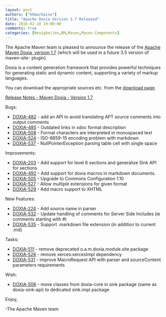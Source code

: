 ```yaml
---
layout: post
authors: ["khmarbaise"]
title: "Apache Doxia Version 1.7 Released"
date: 2016-02-10 19:00:00
comments: true
categories: [Neuigkeiten,BM,Maven,Maven-Components]
---
```

The Apache Maven team is pleased to announce the release of the [Apache Maven 
Doxia, version 1.7](https://maven.apache.org/doxia/doxia/)
(which will be used in a future 3.5 version of maven-site-
plugin)
 
Doxia is a content generation framework that provides powerful techniques for 
generating static and dynamic content, supporting a variety of markup 
languages.
 
You can download the appropriate sources etc. from the [download page](https://maven.apache.org/doxia/doxia/download.cgi).

<!-- more -->

[Release Notes - Maven Doxia - Version 1.7](https://issues.apache.org/jira/secure/ReleaseNote.jspa?projectId=12317230&version=12330561)

Bugs:

 * [DOXIA-482](https://issues.apache.org/jira/browse/DOXIA-482) -  add an API to avoid translating APT source comments into output comments
 * [DOXIA-485](https://issues.apache.org/jira/browse/DOXIA-485) -  Outdated links in xdoc format description
 * [DOXIA-508](https://issues.apache.org/jira/browse/DOXIA-508) -  Format characters are interpreted in monospaced text
 * [DOXIA-524](https://issues.apache.org/jira/browse/DOXIA-524) -  ISO-8859-15 encoding problem with markdown 
 * [DOXIA-537](https://issues.apache.org/jira/browse/DOXIA-537) -  NullPointerException parsing table cell with single space

Improvements:

 * [DOXIA-203](https://issues.apache.org/jira/browse/DOXIA-203) -  Add support for level 6 sections and generalize Sink API for sections
 * [DOXIA-492](https://issues.apache.org/jira/browse/DOXIA-492) -  Add support for doxia macros in markdown documents.
 * [DOXIA-505](https://issues.apache.org/jira/browse/DOXIA-505) -  Upgrade to Commons Configuration 1.10
 * [DOXIA-527](https://issues.apache.org/jira/browse/DOXIA-527) -  Allow multiple extensions for given format
 * [DOXIA-529](https://issues.apache.org/jira/browse/DOXIA-529) -  Add macro support to XHTML 

New Features:

 * [DOXIA-224](https://issues.apache.org/jira/browse/DOXIA-224) -  Add source name in parser
 * [DOXIA-532](https://issues.apache.org/jira/browse/DOXIA-532) -  Update handling of comments for Server Side Includes (ie comments starting with #)
 * [DOXIA-535](https://issues.apache.org/jira/browse/DOXIA-535) -  Support .markdown file extension (in addition to current .md)

Tasks:

 * [DOXIA-511](https://issues.apache.org/jira/browse/DOXIA-511) -  remove deprecated o.a.m.doxia.module.site package
 * [DOXIA-526](https://issues.apache.org/jira/browse/DOXIA-526) -  remove xerces:xercesImpl dependency
 * [DOXIA-531](https://issues.apache.org/jira/browse/DOXIA-531) -  improve MacroRequest API with parser and sourceContent parameters requirements

Wish:

 * [DOXIA-506](https://issues.apache.org/jira/browse/DOXIA-506) -  move classes from doxia-core in sink package (same as doxia-sink-api) to dedicated sink.impl package


Enjoy,
 
-The Apache Maven team
